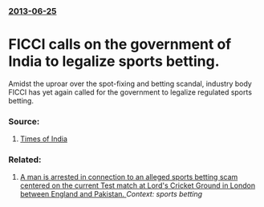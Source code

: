 ### [2013-06-25](/news/2013/06/25/index.md)

# FICCI calls on the government of India to legalize sports betting. 

Amidst the uproar over the spot-fixing and betting scandal, industry body FICCI has yet again called for the government to legalize regulated sports betting.


### Source:

1. [Times of India](http://timesofindia.indiatimes.com/sports/cricket/fixing-hits-ipl/news/FICCI-wants-sports-betting-legalized-in-India/articleshow/20768698.cms)

### Related:

1. [A man is arrested in connection to an alleged sports betting scam centered on the current Test match at Lord's Cricket Ground in London between England and Pakistan. ](/news/2010/08/29/a-man-is-arrested-in-connection-to-an-alleged-sports-betting-scam-centered-on-the-current-test-match-at-lord-s-cricket-ground-in-london-betw.md) _Context: sports betting_

